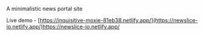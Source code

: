 A minimalistic news portal site

Live demo - [https://inquisitive-moxie-81eb38.netlify.app/](https://newslice-io.netlify.app/)https://newslice-io.netlify.app/

